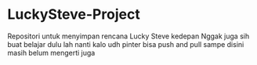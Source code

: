 # LuckySteve-Project
Repositori untuk menyimpan rencana Lucky Steve kedepan
Nggak juga sih buat belajar dulu lah
nanti kalo udh pinter bisa push and pull
sampe disini masih belum mengerti juga
